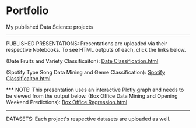 # Portfolio
My published Data Science projects
___________________________________________________________________________________________________
PUBLISHED PRESENTATIONS:
Presentations are uploaded via their respective Notebooks. To see HTML outputs of each, click the links below.

(Date Fruits and Variety Classificaiton): [Date Classification.html](https://nbviewer.org/github/BryanRickens/Portfolio/blob/main/Date%20Data%20Mining%20Notebook.ipynb)

(Spotify Type Song Data Mining and Genre Classification): [Spotify Classificaiton.html](https://nbviewer.org/github/BryanRickens/Portfolio/blob/main/Spotify%20Data%20Mining%20Notebook.ipynb)

*** NOTE: This presentation uses an interactive Plotly graph and needs to be viewed from the output below.
(Box Office Data Mining and Opening Weekend Predictions): [Box Office Regression.html](https://nbviewer.org/github/BryanRickens/CSCI-334-Final-Project-Demonstration/blob/main/Box%20Office%20Predictions.ipynb)

___________________________________________________________________________________________________

DATASETS: 
Each project's respective datasets are uploaded as well.
